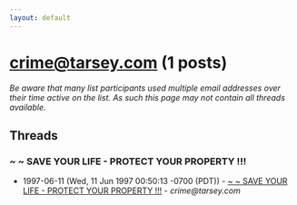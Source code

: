 ```yaml
---
layout: default
---
```


# crime@tarsey.com (1 posts)

_Be aware that many list participants used multiple email addresses over their time active on the list. As such this page may not contain all threads available._

## Threads

### ~ ~  SAVE YOUR LIFE - PROTECT YOUR PROPERTY !!!
+ 1997-06-11 (Wed, 11 Jun 1997 00:50:13 -0700 (PDT)) - [~ ~  SAVE YOUR LIFE - PROTECT YOUR PROPERTY !!!](/archive/1997/06/175e924861a34b4b2cc317001e5742ba8e2b6d996f1122583ac99fd2786f455b) - _crime@tarsey.com_

